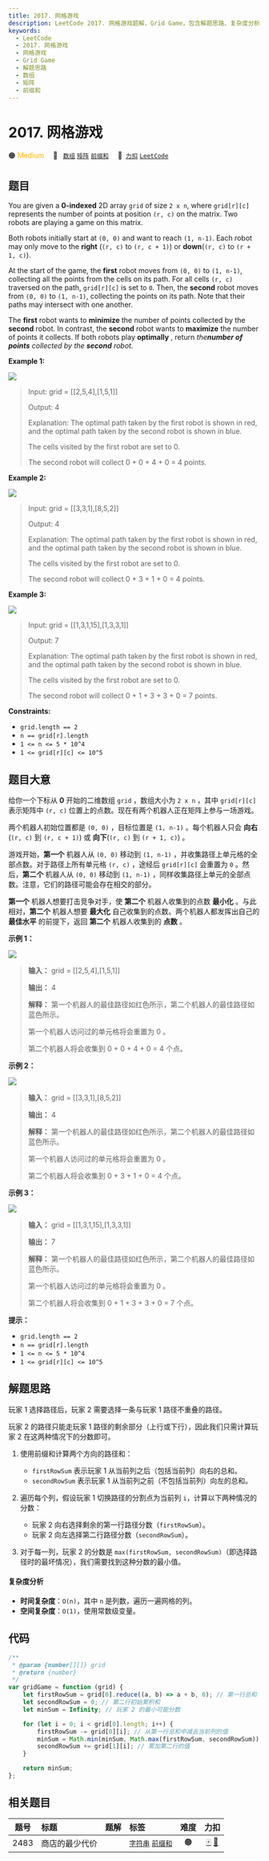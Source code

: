 ```yaml
---
title: 2017. 网格游戏
description: LeetCode 2017. 网格游戏题解，Grid Game，包含解题思路、复杂度分析以及完整的 JavaScript 代码实现。
keywords:
  - LeetCode
  - 2017. 网格游戏
  - 网格游戏
  - Grid Game
  - 解题思路
  - 数组
  - 矩阵
  - 前缀和
---
```


# 2017. 网格游戏

🟠 <font color=#ffb800>Medium</font>&emsp; 🔖&ensp; [`数组`](/tag/array.md) [`矩阵`](/tag/matrix.md) [`前缀和`](/tag/prefix-sum.md)&emsp; 🔗&ensp;[`力扣`](https://leetcode.cn/problems/grid-game) [`LeetCode`](https://leetcode.com/problems/grid-game)

## 题目

You are given a **0-indexed** 2D array `grid` of size `2 x n`, where
`grid[r][c]` represents the number of points at position `(r, c)` on the
matrix. Two robots are playing a game on this matrix.

Both robots initially start at `(0, 0)` and want to reach `(1, n-1)`. Each
robot may only move to the **right** (`(r, c)` to `(r, c + 1)`) or
**down**(`(r, c)` to `(r + 1, c)`).

At the start of the game, the **first** robot moves from `(0, 0)` to `(1,
n-1)`, collecting all the points from the cells on its path. For all cells
`(r, c)` traversed on the path, `grid[r][c]` is set to `0`. Then, the
**second** robot moves from `(0, 0)` to `(1, n-1)`, collecting the points on
its path. Note that their paths may intersect with one another.

The **first** robot wants to **minimize** the number of points collected by
the **second** robot. In contrast, the **second** robot wants to **maximize**
the number of points it collects. If both robots play **optimally** , return
_the**number of points** collected by the **second** robot._

**Example 1:**

![](https://assets.leetcode.com/uploads/2021/09/08/a1.png)

> Input: grid = [[2,5,4],[1,5,1]]
>
> Output: 4
>
> Explanation: The optimal path taken by the first robot is shown in red, and the optimal path taken by the second robot is shown in blue.
>
> The cells visited by the first robot are set to 0.
>
> The second robot will collect 0 + 0 + 4 + 0 = 4 points.

**Example 2:**

![](https://assets.leetcode.com/uploads/2021/09/08/a2.png)

> Input: grid = [[3,3,1],[8,5,2]]
>
> Output: 4
>
> Explanation: The optimal path taken by the first robot is shown in red, and the optimal path taken by the second robot is shown in blue.
>
> The cells visited by the first robot are set to 0.
>
> The second robot will collect 0 + 3 + 1 + 0 = 4 points.

**Example 3:**

![](https://assets.leetcode.com/uploads/2021/09/08/a3.png)

> Input: grid = [[1,3,1,15],[1,3,3,1]]
>
> Output: 7
>
> Explanation: The optimal path taken by the first robot is shown in red, and the optimal path taken by the second robot is shown in blue.
>
> The cells visited by the first robot are set to 0.
>
> The second robot will collect 0 + 1 + 3 + 3 + 0 = 7 points.

**Constraints:**

- `grid.length == 2`
- `n == grid[r].length`
- `1 <= n <= 5 * 10^4`
- `1 <= grid[r][c] <= 10^5`

## 题目大意

给你一个下标从 **0** 开始的二维数组 `grid` ，数组大小为 `2 x n` ，其中 `grid[r][c]` 表示矩阵中 `(r, c)`
位置上的点数。现在有两个机器人正在矩阵上参与一场游戏。

两个机器人初始位置都是 `(0, 0)` ，目标位置是 `(1, n-1)` 。每个机器人只会 **向右** (`(r, c)` 到 `(r, c +
1)`) 或 **向下**(`(r, c)` 到 `(r + 1, c)`) 。

游戏开始，**第一个** 机器人从 `(0, 0)` 移动到 `(1, n-1)` ，并收集路径上单元格的全部点数。对于路径上所有单元格 `(r, c)`
，途经后 `grid[r][c]` 会重置为 `0` 。然后，**第二个** 机器人从 `(0, 0)` 移动到 `(1, n-1)`
，同样收集路径上单元的全部点数。注意，它们的路径可能会存在相交的部分。

**第一个** 机器人想要打击竞争对手，使 **第二个** 机器人收集到的点数 **最小化** 。与此相对，**第二个** 机器人想要 **最大化**
自己收集到的点数。两个机器人都发挥出自己的 **最佳水平** 的前提下，返回 **第二个** 机器人收集到的 **点数** 。

**示例 1：**

![](https://assets.leetcode.com/uploads/2021/09/08/a1.png)

> **输入：** grid = [[2,5,4],[1,5,1]]
>
> **输出：** 4
>
> **解释：** 第一个机器人的最佳路径如红色所示，第二个机器人的最佳路径如蓝色所示。
>
> 第一个机器人访问过的单元格将会重置为 0 。
>
> 第二个机器人将会收集到 0 + 0 + 4 + 0 = 4 个点。

**示例 2：**

![](https://assets.leetcode.com/uploads/2021/09/08/a2.png)

> **输入：** grid = [[3,3,1],[8,5,2]]
>
> **输出：** 4
>
> **解释：** 第一个机器人的最佳路径如红色所示，第二个机器人的最佳路径如蓝色所示。
>
> 第一个机器人访问过的单元格将会重置为 0 。
>
> 第二个机器人将会收集到 0 + 3 + 1 + 0 = 4 个点。

**示例 3：**

![](https://assets.leetcode.com/uploads/2021/09/08/a3.png)

> **输入：** grid = [[1,3,1,15],[1,3,3,1]]
>
> **输出：** 7
>
> **解释：** 第一个机器人的最佳路径如红色所示，第二个机器人的最佳路径如蓝色所示。
>
> 第一个机器人访问过的单元格将会重置为 0 。
>
> 第二个机器人将会收集到 0 + 1 + 3 + 3 + 0 = 7 个点。

**提示：**

- `grid.length == 2`
- `n == grid[r].length`
- `1 <= n <= 5 * 10^4`
- `1 <= grid[r][c] <= 10^5`

## 解题思路

玩家 1 选择路径后，玩家 2 需要选择一条与玩家 1 路径不重叠的路径。

玩家 2 的路径只能走玩家 1 路径的剩余部分（上行或下行），因此我们只需计算玩家 2 在这两种情况下的分数即可。

1. 使用前缀和计算两个方向的路径和：

   - `firstRowSum` 表示玩家 1 从当前列之后（包括当前列）向右的总和。
   - `secondRowSum` 表示玩家 1 从当前列之前（不包括当前列）向左的总和。

2. 遍历每个列，假设玩家 1 切换路径的分割点为当前列 `i`，计算以下两种情况的分数：

   - 玩家 2 向右选择剩余的第一行路径分数（`firstRowSum`）。
   - 玩家 2 向左选择第二行路径分数（`secondRowSum`）。

3. 对于每一列，玩家 2 的分数是 `max(firstRowSum, secondRowSum)`（即选择路径时的最坏情况），我们需要找到这种分数的最小值。

#### 复杂度分析

- **时间复杂度**：`O(n)`，其中 `n` 是列数，遍历一遍网格的列。
- **空间复杂度**：`O(1)`，使用常数级变量。

## 代码

```javascript
/**
 * @param {number[][]} grid
 * @return {number}
 */
var gridGame = function (grid) {
	let firstRowSum = grid[0].reduce((a, b) => a + b, 0); // 第一行总和
	let secondRowSum = 0; // 第二行初始累积和
	let minSum = Infinity; // 玩家 2 的最小可能分数

	for (let i = 0; i < grid[0].length; i++) {
		firstRowSum -= grid[0][i]; // 从第一行总和中减去当前列的值
		minSum = Math.min(minSum, Math.max(firstRowSum, secondRowSum)); // 玩家 2 的最大分数（选择最优路径）
		secondRowSum += grid[1][i]; // 累加第二行的值
	}

	return minSum;
};
```

## 相关题目

<!-- prettier-ignore -->
| 题号 | 标题 | 题解 | 标签 | 难度 | 力扣 |
| :------: | :------ | :------: | :------ | :------: | :------: |
| 2483 | 商店的最少代价 |  |  [`字符串`](/tag/string.md) [`前缀和`](/tag/prefix-sum.md) | 🟠 | [🀄️](https://leetcode.cn/problems/minimum-penalty-for-a-shop) [🔗](https://leetcode.com/problems/minimum-penalty-for-a-shop) |